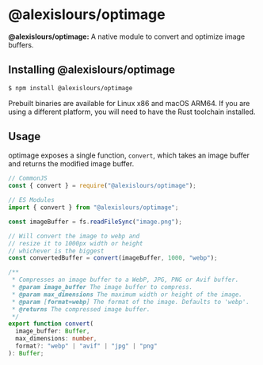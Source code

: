 # @alexislours/optimage

**@alexislours/optimage:** A native module to convert and optimize image buffers.

## Installing @alexislours/optimage

```sh
$ npm install @alexislours/optimage
```

Prebuilt binaries are available for Linux x86 and macOS ARM64. If you are using a different platform, you will need to have the Rust toolchain installed.

## Usage

optimage exposes a single function, `convert`, which takes an image buffer and returns the modified image buffer.

```js
// CommonJS
const { convert } = require("@alexislours/optimage");

// ES Modules
import { convert } from "@alexislours/optimage";

const imageBuffer = fs.readFileSync("image.png");

// Will convert the image to webp and
// resize it to 1000px width or height
// whichever is the biggest
const convertedBuffer = convert(imageBuffer, 1000, "webp");
```

```ts
/**
 * Compresses an image buffer to a WebP, JPG, PNG or Avif buffer.
 * @param image_buffer The image buffer to compress.
 * @param max_dimensions The maximum width or height of the image.
 * @param [format=webp] The format of the image. Defaults to 'webp'.
 * @returns The compressed image buffer.
 */
export function convert(
  image_buffer: Buffer,
  max_dimensions: number,
  format?: "webp" | "avif" | "jpg" | "png"
): Buffer;
```
